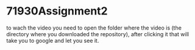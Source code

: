 # 71930Assignment2

to wach the video you need to open the folder where the video is (the directory where you downloaded the repository), after clicking it that will take you to google and let you see it.
